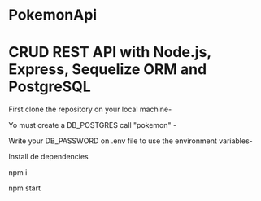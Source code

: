 # PokemonApi

# CRUD REST API  with Node.js, Express, Sequelize ORM and PostgreSQL

First clone the repository on your local machine-

Yo must create a DB_POSTGRES call "pokemon" -

Write your DB_PASSWORD on .env file to use the environment variables-

Install de dependencies

npm i

npm start
